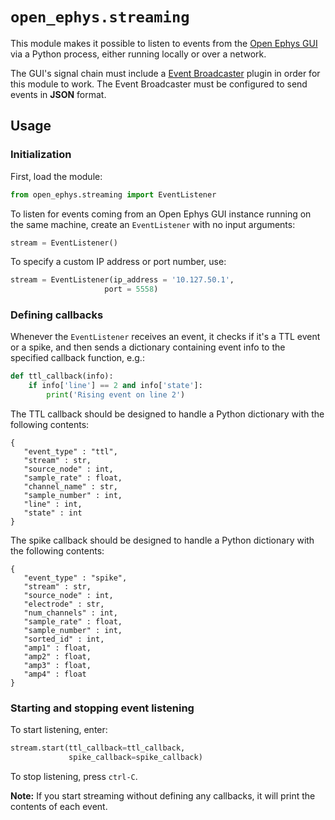# `open_ephys.streaming`

This module makes it possible to listen to events from the [Open Ephys GUI](https://open-ephys.org/gui) via a Python process, either running locally or over a network.

The GUI's signal chain must include a [Event Broadcaster](https://open-ephys.github.io/gui-docs/User-Manual/Plugins/Event-Broadcaster.html) plugin in order for this module to work. The Event Broadcaster must be configured to send events in **JSON** format.

## Usage

### Initialization

First, load the module:

```python
from open_ephys.streaming import EventListener
```

To listen for events coming from an Open Ephys GUI instance running on the same machine, create an `EventListener` with no input arguments:

```python
stream = EventListener()
```

To specify a custom IP address or port number, use:

```python
stream = EventListener(ip_address = '10.127.50.1',
                     port = 5558)
```

### Defining callbacks

Whenever the `EventListener` receives an event, it checks if it's a TTL event or a spike, and then sends a dictionary containing event info to the specified callback function, e.g.:

```python
def ttl_callback(info):
    if info['line'] == 2 and info['state']:
        print('Rising event on line 2')

```

The TTL callback should be designed to handle a Python dictionary with the following contents:

```
{
   "event_type" : "ttl",
   "stream" : str,
   "source_node" : int,
   "sample_rate" : float,
   "channel_name" : str,
   "sample_number" : int,
   "line" : int,
   "state" : int
}

```

The spike callback should be designed to handle a Python dictionary with the following contents:

```
{
   "event_type" : "spike",
   "stream" : str,
   "source_node" : int,
   "electrode" : str,
   "num_channels" : int,
   "sample_rate" : float,
   "sample_number" : int,
   "sorted_id" : int,
   "amp1" : float,
   "amp2" : float,
   "amp3" : float,
   "amp4" : float
}

```

### Starting and stopping event listening

To start listening, enter:

```python
stream.start(ttl_callback=ttl_callback,
             spike_callback=spike_callback)
```

To stop listening, press `ctrl-C`.

**Note:** If you start streaming without defining any callbacks, it will print the contents of each event.
